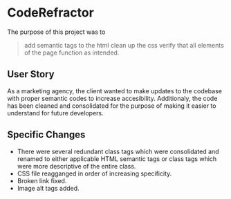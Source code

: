 # CodeRefractor
The purpose of this project was to 
>add semantic tags to the html
>clean up the css
>verify that all elements of the page function as intended. 

## User Story
As a marketing agency, the client wanted to make updates to the codebase with proper semantic codes to increase accesibility. Additionaly, the code has been cleaned and consolidated for the purpose of making it easier to understand for future developers.

## Specific Changes
* There were several redundant class tags which were consolidated and renamed to either applicable HTML semantic tags or class tags which were more descriptive of the entire class.
* CSS file reagganged in order of increasing specificity.
* Broken link fixed.
* Image alt tags added.